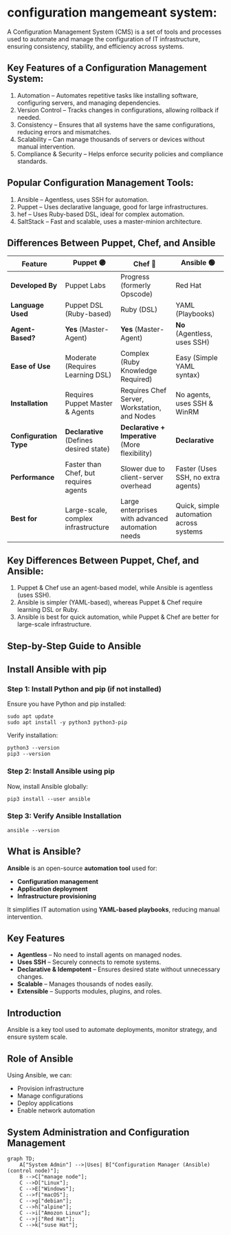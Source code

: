 # configuration mangemeant system:

A Configuration Management System (CMS) is a set of tools and processes used to automate and manage the configuration of IT infrastructure, ensuring consistency, stability, and efficiency across systems.

## Key Features of a Configuration Management System:

1. Automation – Automates repetitive tasks like installing software, configuring servers, and managing dependencies.
2. Version Control – Tracks changes in configurations, allowing rollback if needed.
3. Consistency – Ensures that all systems have the same configurations, reducing errors and mismatches.
4. Scalability – Can manage thousands of servers or devices without manual intervention.
5. Compliance & Security – Helps enforce security policies and compliance standards.

## Popular Configuration Management Tools:

1. Ansible – Agentless, uses SSH for automation.
2. Puppet – Uses declarative language, good for large infrastructures.
3. hef – Uses Ruby-based DSL, ideal for complex automation.
4. SaltStack – Fast and scalable, uses a master-minion architecture.


## Differences Between Puppet, Chef, and Ansible

| Feature           | Puppet 🟣 | Chef 🔴 | Ansible 🟢 |
|------------------|----------|--------|----------|
| **Developed By**  | Puppet Labs | Progress (formerly Opscode) | Red Hat |
| **Language Used** | Puppet DSL (Ruby-based) | Ruby (DSL) | YAML (Playbooks) |
| **Agent-Based?**  | **Yes** (Master-Agent) | **Yes** (Master-Agent) | **No** (Agentless, uses SSH) |
| **Ease of Use**   | Moderate (Requires Learning DSL) | Complex (Ruby Knowledge Required) | Easy (Simple YAML syntax) |
| **Installation**  | Requires Puppet Master & Agents | Requires Chef Server, Workstation, and Nodes | No agents, uses SSH & WinRM |
| **Configuration Type** | **Declarative** (Defines desired state) | **Declarative + Imperative** (More flexibility) | **Declarative** |
| **Performance**   | Faster than Chef, but requires agents | Slower due to client-server overhead | Faster (Uses SSH, no extra agents) |
| **Best for**      | Large-scale, complex infrastructure | Large enterprises with advanced automation needs | Quick, simple automation across systems |

## Key Differences Between Puppet, Chef, and Ansible:

1. Puppet & Chef use an agent-based model, while Ansible is agentless (uses SSH).
2. Ansible is simpler (YAML-based), whereas Puppet & Chef require learning DSL or Ruby.
3. Ansible is best for quick automation, while Puppet & Chef are better for large-scale infrastructure.

## Step-by-Step Guide to Ansible

## Install Ansible with pip

###  Step 1: Install Python and pip (if not installed)

Ensure you have Python and pip installed:

```
sudo apt update
sudo apt install -y python3 python3-pip
```
Verify installation:

```
python3 --version
pip3 --version
```

### Step 2: Install Ansible using pip

Now, install Ansible globally:

```
pip3 install --user ansible
```
### Step 3: Verify Ansible Installation

```
ansible --version
```
## What is Ansible?  
**Ansible** is an open-source **automation tool** used for:  
- **Configuration management**  
- **Application deployment**  
- **Infrastructure provisioning**  

It simplifies IT automation using **YAML-based playbooks**, reducing manual intervention.

## Key Features  
- **Agentless** – No need to install agents on managed nodes.  
- **Uses SSH** – Securely connects to remote systems.  
- **Declarative & Idempotent** – Ensures desired state without unnecessary changes.  
- **Scalable** – Manages thousands of nodes easily.  
- **Extensible** – Supports modules, plugins, and roles.  

## Introduction  
Ansible is a key tool used to automate deployments, monitor strategy, and ensure system scale.

## Role of Ansible  
Using Ansible, we can:  
- Provision infrastructure  
- Manage configurations  
- Deploy applications  
- Enable network automation  

## System Administration and Configuration Management  

```mermaid
graph TD;
    A["System Admin"] -->|Uses| B["Configuration Manager (Ansible) (control node)"];
    B -->C["manage node"];
    C -->D["Linux"];
    C -->E["Windows"];
    C -->f["macOS"];
    C -->g["debian"];
    C -->h["alpine"];
    C -->i["Amozon Linux"];
    C -->j["Red Hat"];
    C -->k["suse Hat"];